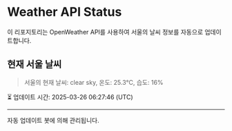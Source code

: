 
# Weather API Status

이 리포지토리는 OpenWeather API를 사용하여 서울의 날씨 정보를 자동으로 업데이트합니다.

## 현재 서울 날씨
> 서울의 현재 날씨: clear sky, 온도: 25.3°C, 습도: 16%

⏳ 업데이트 시간: 2025-03-26 06:27:46 (UTC)

---
자동 업데이트 봇에 의해 관리됩니다.
